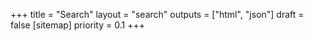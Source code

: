 +++
title = "Search"
layout = "search"
outputs = ["html", "json"]
draft = false
[sitemap]
  priority = 0.1
+++
